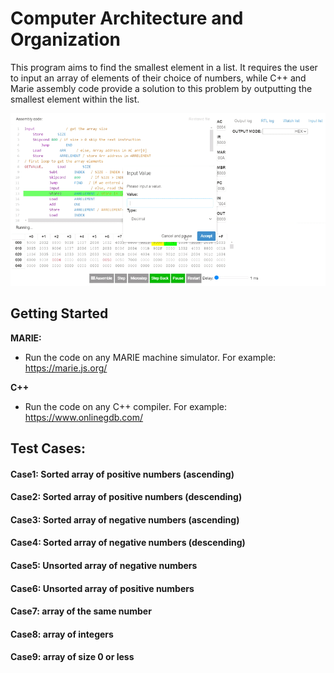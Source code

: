 # Computer Architecture and Organization
This program aims to find the smallest element in a list. It requires the user to input an array of elements of their choice of numbers, while C++ and Marie assembly code provide a solution to this problem by outputting the smallest element within the list.

![alt text](https://github.com/ReemAlsharabi/CS1021/blob/main/marie.gif)
## Getting Started
**MARIE:**
* Run the code on any MARIE machine simulator. For example: https://marie.js.org/

**C++**
* Run the code on any C++ compiler. For example: https://www.onlinegdb.com/

## Test Cases:
#### Case1: Sorted array of positive numbers (ascending)

#### Case2: Sorted array of positive numbers (descending)

#### Case3: Sorted array of negative numbers (ascending)

#### Case4: Sorted array of negative numbers (descending)

#### Case5: Unsorted array of negative numbers

#### Case6: Unsorted array of positive numbers

#### Case7: array of the same number

#### Case8: array of integers

#### Case9: array of size 0 or less
